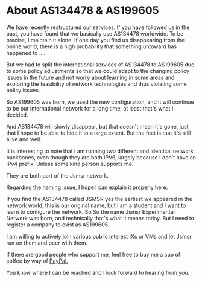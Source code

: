 # About AS134478 & AS199605
We have recently restructured our services. If you have followed us in the past, you have found that we basically use AS134478 worldwide. To be precise, I maintain it alone. If one day you find us disappearing from the online world, there is a high probability that something untoward has happened to ....

But we had to split the international services of AS134478 to AS199605 due to some policy adjustments so that we could adapt to the changing policy issues in the future and not worry about learning in some areas and exploring the feasibility of network technologies and thus violating some policy issues.

So AS199605 was born, we used the new configuration, and it will continue to be our international network for a long time; at least that's what I decided.

And AS134478 will slowly disappear, but that doesn't mean it's gone, just that I hope to be able to hide it to a large extent. But the fact is that it's still alive and well.

It is interesting to note that I am running two different and identical network backbones, even though they are both IPV6, largely because I don't have an IPv4 prefix. Unless some kind person supports me.

They are both part of the Jsmsr network.

Regarding the naming issue, I hope I can explain it properly here.

If you find the AS134478 called JSMSR yes the earliest we appeared in the network world, this is our original name, but I am a student and I want to learn to configure the network. So So the name Jsmsr Experimental Network was born, and technically that's what it means today. But I need to register a company to exist as AS199605.

I am willing to actively join various public interest IXs or VMs and let Jsmsr run on them and peer with them.

If there are good people who support me, feel free to buy me a cup of coffee by way of [PayPal.](https://www.paypal.com/paypalme/jioushan)

You know where I can be reached and I look forward to hearing from you.
